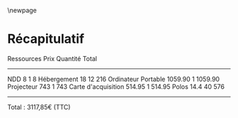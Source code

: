 \newpage

# Récapitulatif

Ressources          Prix    Quantité  Total
----                ----    ----      ----
NDD                 8       1         8
Hébergement         18      12        216
Ordinateur Portable 1059.90 1         1059.90
Projecteur          743     1         743
Carte d'acquisition 514.95  1         514.95
Polos               14.4    40        576
----                ----    ----      ----

Total : 3117,85€ (TTC)
